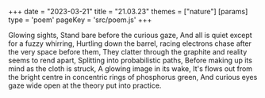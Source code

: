 +++
date = "2023-03-21"
title = "21.03.23"
themes = ["nature"]
[params]
  type = 'poem'
  pageKey = 'src/poem.js'
+++

Glowing sights,
Stand bare before the curious gaze,
And all is quiet except for a fuzzy whirring,
Hurtling down the barrel, racing electrons chase after the very space before them,
They clatter through the graphite and reality seems to rend apart,
Splitting into probabilistic paths,
Before making up its mind as the cloth is struck,
A glowing image in its wake,
It's flows out from the bright centre in concentric rings of phosphorus green,
And curious eyes gaze wide open at the theory put into practice.
